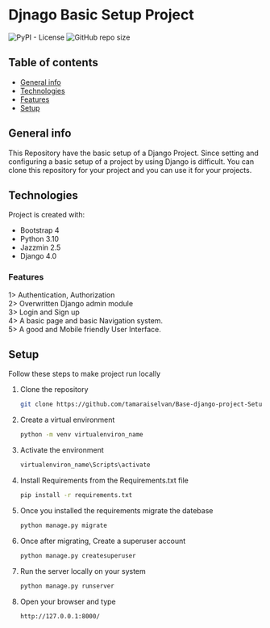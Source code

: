 # Djnago Basic Setup Project

![PyPI - License](https://img.shields.io/pypi/l/Django?color=success&label=License%20Info)
![GitHub repo size](https://img.shields.io/github/repo-size/tamaraiselvan/Base-django-project-Setup?label=Source%20code%20Size)

## Table of contents
* [General info](#general-info)
* [Technologies](#technologies)
* [Features](#Features)
* [Setup](#setup)

## General info
This Repository have the basic setup of a Django Project. Since setting and configuring a basic setup of a project by using Django is difficult. You can clone this repository for your project and you can use it for your projects.


## Technologies
Project is created with:
* Bootstrap 4
* Python 3.10
* Jazzmin 2.5
* Django 4.0

### Features
1> Authentication, Authorization <br>
2> Overwritten Django admin module <br>
3> Login and Sign up<br>
4> A basic page and basic Navigation system.<br>
5> A good and Mobile friendly User Interface.<br>

## Setup

Follow these steps to make project run locally

1. Clone the repository
   ```sh
   git clone https://github.com/tamaraiselvan/Base-django-project-Setup
   ```
2. Create a virtual environment
   ```sh
   python -m venv virtualenviron_name
   ```
3. Activate the environment
   ```sh
   virtualenviron_name\Scripts\activate
   ```
4. Install Requirements from the Requirements.txt file
   ```sh
   pip install -r requirements.txt
   ```
5. Once you installed the requirements migrate the datebase
   ```sh
   python manage.py migrate
   ```
6. Once after migrating, Create a superuser account
   ```sh
   python manage.py createsuperuser
   ```
7. Run the server locally on your system
   ```sh
   python manage.py runserver
   ```
8. Open your browser and type
   ```sh
   http://127.0.0.1:8000/
   ```